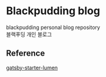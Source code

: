 # Blackpudding blog

blackpudding personal blog repository  
블랙푸딩 개인 블로그

## Reference
[gatsby-starter-lumen](https://github.com/alxshelepenok/gatsby-starter-lumen)
